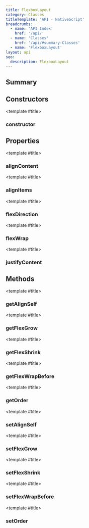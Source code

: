 ```yaml
---
title: FlexboxLayout
category: Classes
titleTemplate: 'API - NativeScript'
breadcrumbs:
  - name: 'API Index'
    href: '/api/'
  - name: 'Classes'
    href: '/api/#summary-Classes'
  - name: 'FlexboxLayout'
layout: api
seo:
  description: FlexboxLayout
---
```


<!-- This page is auto generated, do not edit manually. -->
<!-- Run "yarn generate:api-docs" to regenerate -->

<script setup lang="ts">
  import { provide } from "vue";
  import API_DATA from "./FlexboxLayout.data.json";
  
  provide('API_DATA', API_DATA);
</script>

<APIRefHierarchy v-once />

## <Heading ignore>Summary</Heading>

<APIRefSummary v-once />

## Constructors

<div class="">

<APIRef for="36036" v-once>

<template #title>

### constructor

</template>

</APIRef>

</div>

## Properties

<div class="isPublic">

<APIRef for="36042" v-once>

<template #title>

### alignContent

</template>

</APIRef>

</div>

<div class="isPublic">

<APIRef for="36041" v-once>

<template #title>

### alignItems

</template>

</APIRef>

</div>

<div class="isPublic">

<APIRef for="36038" v-once>

<template #title>

### flexDirection

</template>

</APIRef>

</div>

<div class="isPublic">

<APIRef for="36039" v-once>

<template #title>

### flexWrap

</template>

</APIRef>

</div>

<div class="isPublic">

<APIRef for="36040" v-once>

<template #title>

### justifyContent

</template>

</APIRef>

</div>

## Methods

<div class="isPublic isStatic">

<APIRef for="35947" v-once>

<template #title>

### getAlignSelf

</template>

</APIRef>

</div>

<div class="isPublic isStatic">

<APIRef for="35933" v-once>

<template #title>

### getFlexGrow

</template>

</APIRef>

</div>

<div class="isPublic isStatic">

<APIRef for="35940" v-once>

<template #title>

### getFlexShrink

</template>

</APIRef>

</div>

<div class="isPublic isStatic">

<APIRef for="35954" v-once>

<template #title>

### getFlexWrapBefore

</template>

</APIRef>

</div>

<div class="isPublic isStatic">

<APIRef for="35926" v-once>

<template #title>

### getOrder

</template>

</APIRef>

</div>

<div class="isPublic isStatic">

<APIRef for="35943" v-once>

<template #title>

### setAlignSelf

</template>

</APIRef>

</div>

<div class="isPublic isStatic">

<APIRef for="35929" v-once>

<template #title>

### setFlexGrow

</template>

</APIRef>

</div>

<div class="isPublic isStatic">

<APIRef for="35936" v-once>

<template #title>

### setFlexShrink

</template>

</APIRef>

</div>

<div class="isPublic isStatic">

<APIRef for="35950" v-once>

<template #title>

### setFlexWrapBefore

</template>

</APIRef>

</div>

<div class="isPublic isStatic">

<APIRef for="35922" v-once>

<template #title>

### setOrder

</template>

</APIRef>

</div>
